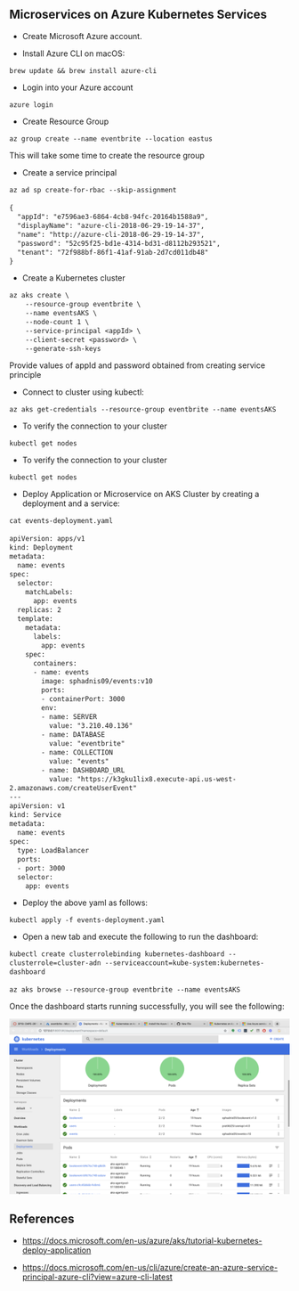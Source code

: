 
## Microservices on Azure Kubernetes Services

- Create Microsoft Azure account.

- Install Azure CLI on macOS:
```shell
brew update && brew install azure-cli
```

- Login into your Azure account
```shell
azure login
```
- Create Resource Group
```shell
az group create --name eventbrite --location eastus
```
This will take some time to create the resource group

- Create a service principal
```shell
az ad sp create-for-rbac --skip-assignment

{
  "appId": "e7596ae3-6864-4cb8-94fc-20164b1588a9",
  "displayName": "azure-cli-2018-06-29-19-14-37",
  "name": "http://azure-cli-2018-06-29-19-14-37",
  "password": "52c95f25-bd1e-4314-bd31-d8112b293521",
  "tenant": "72f988bf-86f1-41af-91ab-2d7cd011db48"
}
```

- Create a Kubernetes cluster
```shell
az aks create \
    --resource-group eventbrite \
    --name eventsAKS \
    --node-count 1 \
    --service-principal <appId> \
    --client-secret <password> \
    --generate-ssh-keys
```
Provide values of appId and password obtained from creating service principle

- Connect to cluster using kubectl:
```shell
az aks get-credentials --resource-group eventbrite --name eventsAKS
```

- To verify the connection to your cluster
```shell
kubectl get nodes
```

- To verify the connection to your cluster
```shell
kubectl get nodes
```

- Deploy Application or Microservice on AKS Cluster by creating a deployment and a service:
```shell
cat events-deployment.yaml

apiVersion: apps/v1
kind: Deployment
metadata:
  name: events
spec:
  selector:
    matchLabels:
      app: events
  replicas: 2
  template:
    metadata:
      labels:
        app: events
    spec:
      containers:
      - name: events
        image: sphadnis09/events:v10
        ports:
        - containerPort: 3000
        env:
        - name: SERVER
          value: "3.210.40.136"
        - name: DATABASE
          value: "eventbrite"
        - name: COLLECTION
          value: "events"
        - name: DASHBOARD_URL
          value: "https://k3gku1lix8.execute-api.us-west-2.amazonaws.com/createUserEvent"
---
apiVersion: v1
kind: Service
metadata:
  name: events
spec:
  type: LoadBalancer
  ports:
  - port: 3000
  selector:
    app: events

```

- Deploy the above yaml as follows:
```shell
kubectl apply -f events-deployment.yaml
```

- Open a new tab and execute the following to run the dashboard:
```shell
kubectl create clusterrolebinding kubernetes-dashboard --clusterrole=cluster-adn --serviceaccount=kube-system:kubernetes-dashboard

az aks browse --resource-group eventbrite --name eventsAKS
```
Once the dashboard starts running successfully, you will see the following:

![AKS Dashboard](https://github.com/nguyensjsu/sp19-281-mavericks/blob/master/images/aks-dashboard.png)



## References

- https://docs.microsoft.com/en-us/azure/aks/tutorial-kubernetes-deploy-application

- https://docs.microsoft.com/en-us/cli/azure/create-an-azure-service-principal-azure-cli?view=azure-cli-latest

